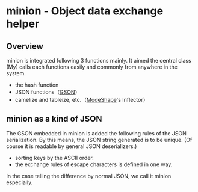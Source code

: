 minion - Object data exchange helper
====================================

Overview
--------

minion is integrated following 3 functions mainly. It aimed the central class (My) calls each functions easily and commonly from anywhere in the system.

* the hash function
* JSON functions（[GSON](https://github.com/google/gson)）
* camelize and tableize, etc.（[ModeShape](https://github.com/ModeShape/modeshape)'s Inflector）

minion as a kind of JSON
------------------------

The GSON embedded in minion is added the following rules of the JSON serialization. By this means, the JSON string generated is to be unique. (Of course it is readable by general JSON deserializers.)

* sorting keys by the ASCII order.
* the exchange rules of escape characters is defined in one way.

In the case telling the difference by normal JSON, we call it minion especially.
